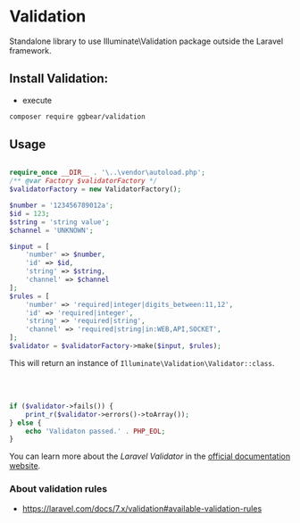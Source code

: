 # Validation

Standalone library to use Illuminate\\Validation package outside the Laravel framework.


## Install Validation:
- execute  
```bash
composer require ggbear/validation
```
## Usage
```php

require_once __DIR__ . '\..\vendor\autoload.php';
/** @var Factory $validatorFactory */
$validatorFactory = new ValidatorFactory();

$number = '123456789012a';
$id = 123;
$string = 'string value';
$channel = 'UNKNOWN';

$input = [
    'number' => $number,
    'id' => $id,
    'string' => $string,
    'channel' => $channel
];
$rules = [
    'number' => 'required|integer|digits_between:11,12',
    'id' => 'required|integer',
    'string' => 'required|string',
    'channel' => 'required|string|in:WEB,API,SOCKET',
];
$validator = $validatorFactory->make($input, $rules);
```
This will return an instance of `Illuminate\Validation\Validator::class`.

<br>
<br>

```php
if ($validator->fails()) {
    print_r($validator->errors()->toArray());
} else {
    echo 'Validaton passed.' . PHP_EOL;
}
```
You can learn more about the *Laravel Validator* in the [official documentation website](https://laravel.com/docs/7.x/validation).

### About validation rules
- https://laravel.com/docs/7.x/validation#available-validation-rules

### 